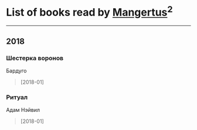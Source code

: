 # List of books read by [Mangertus](http://vk.com/id15649404)<sup>2</sup>
---

## 2018

### Шестерка воронов
Бардуго
> [2018-01] 


### Ритуал
Адам Нэйвил
> [2018-01] 



